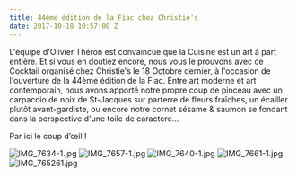 ```yaml
---
title: 44ème édition de la Fiac chez Christie's
date: 2017-10-18 10:57:00 Z
---
```


L'équipe d'Olivier Théron est convaincue que la Cuisine est un art à part entière.
Et si vous en doutiez encore, nous vous le prouvons avec ce Cocktail organisé chez Christie's le 18 Octobre dernier, à l'occasion de l'ouverture de la 44ème édition de la Fiac.
Entre art moderne et art contemporain, nous avons apporté notre propre coup de pinceau avec un carpaccio de noix de St-Jacques sur parterre de fleurs fraîches, un écailler plutôt avant-gardiste, ou encore notre cornet sésame & saumon se fondant dans la perspective d'une toile de caractère...

Par ici le coup d’œil !

![IMG_7634-1.jpg](/uploads/IMG_7634-1.jpg) ![IMG_7657-1.jpg](/uploads/IMG_7657-1.jpg)  ![IMG_7640-1.jpg](/uploads/IMG_7640-1.jpg) ![IMG_7661-1.jpg](/uploads/IMG_7661-1.jpg) ![IMG_765261.jpg](/uploads/IMG_765261.jpg)